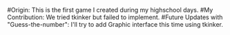 #Origin:
This is the first game I created during my highschool days.
#My Contribution:
We tried tkinker but failed to implement.
#Future Updates with "Guess-the-number":
I'll try to add Graphic interface this time using tkinker.
